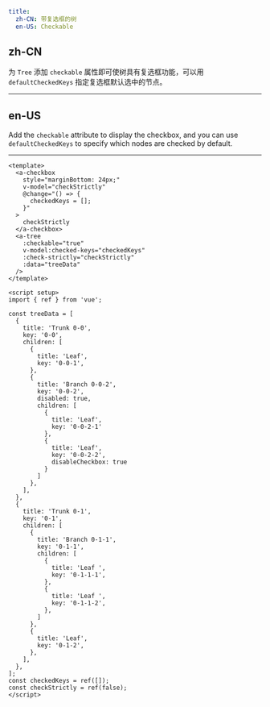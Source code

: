 ```yaml
title:
  zh-CN: 带复选框的树
  en-US: Checkable
```

## zh-CN

为 `Tree` 添加 `checkable` 属性即可使树具有复选框功能，可以用 `defaultCheckedKeys` 指定复选框默认选中的节点。

---

## en-US

Add the `checkable` attribute to display the checkbox, and you can use `defaultCheckedKeys` to specify which nodes are checked by default.

---

```vue
<template>
  <a-checkbox
    style="marginBottom: 24px;"
    v-model="checkStrictly"
    @change="() => {
      checkedKeys = [];
    }"
  >
    checkStrictly
  </a-checkbox>
  <a-tree
    :checkable="true"
    v-model:checked-keys="checkedKeys"
    :check-strictly="checkStrictly"
    :data="treeData"
  />
</template>

<script setup>
import { ref } from 'vue';

const treeData = [
  {
    title: 'Trunk 0-0',
    key: '0-0',
    children: [
      {
        title: 'Leaf',
        key: '0-0-1',
      },
      {
        title: 'Branch 0-0-2',
        key: '0-0-2',
        disabled: true,
        children: [
          {
            title: 'Leaf',
            key: '0-0-2-1'
          },
          {
            title: 'Leaf',
            key: '0-0-2-2',
            disableCheckbox: true
          }
        ]
      },
    ],
  },
  {
    title: 'Trunk 0-1',
    key: '0-1',
    children: [
      {
        title: 'Branch 0-1-1',
        key: '0-1-1',
        children: [
          {
            title: 'Leaf ',
            key: '0-1-1-1',
          },
          {
            title: 'Leaf ',
            key: '0-1-1-2',
          },
        ]
      },
      {
        title: 'Leaf',
        key: '0-1-2',
      },
    ],
  },
];
const checkedKeys = ref([]);
const checkStrictly = ref(false);
</script>
```
